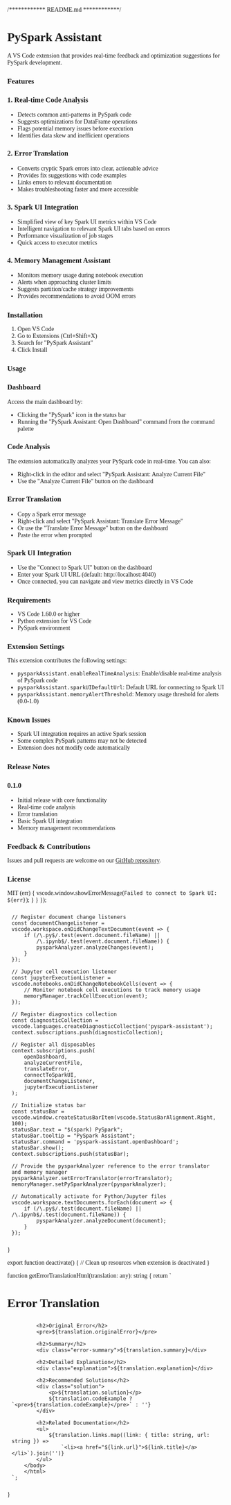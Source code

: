 /************ README.md ************/

# PySpark Assistant

A VS Code extension that provides real-time feedback and optimization suggestions for PySpark development.

## Features

### 1. Real-time Code Analysis
- Detects common anti-patterns in PySpark code
- Suggests optimizations for DataFrame operations
- Flags potential memory issues before execution
- Identifies data skew and inefficient operations

### 2. Error Translation
- Converts cryptic Spark errors into clear, actionable advice
- Provides fix suggestions with code examples
- Links errors to relevant documentation
- Makes troubleshooting faster and more accessible

### 3. Spark UI Integration
- Simplified view of key Spark UI metrics within VS Code
- Intelligent navigation to relevant Spark UI tabs based on errors
- Performance visualization of job stages
- Quick access to executor metrics

### 4. Memory Management Assistant
- Monitors memory usage during notebook execution
- Alerts when approaching cluster limits
- Suggests partition/cache strategy improvements
- Provides recommendations to avoid OOM errors

## Installation

1. Open VS Code
2. Go to Extensions (Ctrl+Shift+X)
3. Search for "PySpark Assistant"
4. Click Install

## Usage

### Dashboard
Access the main dashboard by:
- Clicking the "PySpark" icon in the status bar
- Running the "PySpark Assistant: Open Dashboard" command from the command palette

### Code Analysis
The extension automatically analyzes your PySpark code in real-time. You can also:
- Right-click in the editor and select "PySpark Assistant: Analyze Current File"
- Use the "Analyze Current File" button on the dashboard

### Error Translation
- Copy a Spark error message
- Right-click and select "PySpark Assistant: Translate Error Message"
- Or use the "Translate Error Message" button on the dashboard
- Paste the error when prompted

### Spark UI Integration
- Use the "Connect to Spark UI" button on the dashboard
- Enter your Spark UI URL (default: http://localhost:4040)
- Once connected, you can navigate and view metrics directly in VS Code

## Requirements

- VS Code 1.60.0 or higher
- Python extension for VS Code
- PySpark environment

## Extension Settings

This extension contributes the following settings:

* `pysparkAssistant.enableRealTimeAnalysis`: Enable/disable real-time analysis of PySpark code
* `pysparkAssistant.sparkUIDefaultUrl`: Default URL for connecting to Spark UI
* `pysparkAssistant.memoryAlertThreshold`: Memory usage threshold for alerts (0.0-1.0)

## Known Issues

- Spark UI integration requires an active Spark session
- Some complex PySpark patterns may not be detected
- Extension does not modify code automatically

## Release Notes

### 0.1.0

- Initial release with core functionality
- Real-time code analysis
- Error translation
- Basic Spark UI integration
- Memory management recommendations

## Feedback & Contributions

Issues and pull requests are welcome on our [GitHub repository](https://github.com/yourorg/pyspark-assistant).

## License

MIT (err) {
                vscode.window.showErrorMessage(`Failed to connect to Spark UI: ${err}`);
            }
        }
    });
    
    // Register document change listeners
    const documentChangeListener = vscode.workspace.onDidChangeTextDocument(event => {
        if (/\.py$/.test(event.document.fileName) || 
            /\.ipynb$/.test(event.document.fileName)) {
            pysparkAnalyzer.analyzeChanges(event);
        }
    });
    
    // Jupyter cell execution listener
    const jupyterExecutionListener = vscode.notebooks.onDidChangeNotebookCells(event => {
        // Monitor notebook cell executions to track memory usage
        memoryManager.trackCellExecution(event);
    });
    
    // Register diagnostics collection
    const diagnosticCollection = vscode.languages.createDiagnosticCollection('pyspark-assistant');
    context.subscriptions.push(diagnosticCollection);
    
    // Register all disposables
    context.subscriptions.push(
        openDashboard,
        analyzeCurrentFile,
        translateError,
        connectToSparkUI,
        documentChangeListener,
        jupyterExecutionListener
    );
    
    // Initialize status bar
    const statusBar = vscode.window.createStatusBarItem(vscode.StatusBarAlignment.Right, 100);
    statusBar.text = "$(spark) PySpark";
    statusBar.tooltip = "PySpark Assistant";
    statusBar.command = 'pyspark-assistant.openDashboard';
    statusBar.show();
    context.subscriptions.push(statusBar);
    
    // Provide the pysparkAnalyzer reference to the error translator and memory manager
    pysparkAnalyzer.setErrorTranslator(errorTranslator);
    memoryManager.setPySparkAnalyzer(pysparkAnalyzer);
    
    // Automatically activate for Python/Jupyter files
    vscode.workspace.textDocuments.forEach(document => {
        if (/\.py$/.test(document.fileName) || /\.ipynb$/.test(document.fileName)) {
            pysparkAnalyzer.analyzeDocument(document);
        }
    });
}

export function deactivate() {
    // Clean up resources when extension is deactivated
}

function getErrorTranslationHtml(translation: any): string {
    return `
        <!DOCTYPE html>
        <html>
        <head>
            <meta charset="UTF-8">
            <meta name="viewport" content="width=device-width, initial-scale=1.0">
            <title>Error Translation</title>
            <style>
                body {
                    font-family: var(--vscode-font-family);
                    padding: 20px;
                }
                .error-summary {
                    background-color: var(--vscode-editor-background);
                    border-left: 4px solid var(--vscode-errorForeground);
                    padding: 10px;
                    margin-bottom: 20px;
                }
                .explanation {
                    margin-bottom: 20px;
                }
                .solution {
                    background-color: var(--vscode-editor-background);
                    border-left: 4px solid var(--vscode-statusBarItem-prominentBackground);
                    padding: 10px;
                }
                h2 {
                    font-size: 1.2em;
                    margin-top: 1.5em;
                }
                pre {
                    background-color: var(--vscode-editor-background);
                    padding: 10px;
                    overflow: auto;
                }
            </style>
        </head>
        <body>
            <h1>Error Translation</h1>
            
            <h2>Original Error</h2>
            <pre>${translation.originalError}</pre>
            
            <h2>Summary</h2>
            <div class="error-summary">${translation.summary}</div>
            
            <h2>Detailed Explanation</h2>
            <div class="explanation">${translation.explanation}</div>
            
            <h2>Recommended Solutions</h2>
            <div class="solution">
                <p>${translation.solution}</p>
                ${translation.codeExample ? `<pre>${translation.codeExample}</pre>` : ''}
            </div>
            
            <h2>Related Documentation</h2>
            <ul>
                ${translation.links.map((link: { title: string, url: string }) => 
                    `<li><a href="${link.url}">${link.title}</a></li>`).join('')}
            </ul>
        </body>
        </html>
    `;
}
